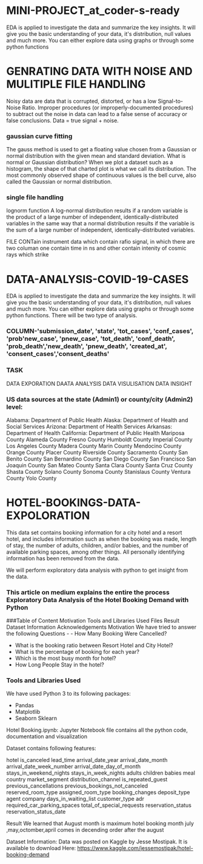 # MINI-PROJECT_at_coder-s-ready
EDA is applied to investigate the data and summarize the key insights. It will give you the basic understanding of your data, it's distribution, null values and much more. You can either explore data using graphs or through some python functions

# GENRATING DATA WITH NOISE AND MULITIPLE FILE HANDLING
Noisy data are data that is corrupted, distorted, or has a low Signal-to-Noise Ratio. Improper procedures (or improperly-documented procedures) to subtract out the noise in data can lead to a false sense of accuracy or false conclusions. Data = true signal + noise.

### gaussian curve fitting
The gauss method is used to get a floating value chosen from a Gaussian or normal distribution with the given mean and standard deviation. What is normal or Gaussian distribution? When we plot a dataset such as a histogram, the shape of that charted plot is what we call its distribution. The most commonly observed shape of continuous values is the bell curve, also called the Gaussian or normal distribution.

### single file handling
lognorm function
A log-normal distribution results if a random variable is the product of a large number of independent, identically-distributed variables in the same way that a normal distribution results if the variable is the sum of a large number of independent, identically-distributed variables.

FILE CONTain instrument data which contain rafio signal, in which there are two columan one contain time in ns and other contain intenity of cosmic rays which strike


# DATA-ANALYSIS-COVID-19-CASES
EDA is applied to investigate the data and summarize the key insights. It will give you the basic understanding of your data, it's distribution, null values and much more. You can either explore data using graphs or through some python functions. There will be two type of analysis.

### COLUMN-'submission_date', 'state', 'tot_cases', 'conf_cases', 'prob'new_case', 'pnew_case', 'tot_death', 'conf_death', 'prob_death','new_death', 'pnew_death', 'created_at', 'consent_cases','consent_deaths'

### TASK
DATA EXPORATION DAATA ANALYSIS
DATA VISULISATION DATA INSIGHT

### US data sources at the state (Admin1) or county/city (Admin2) level:
Alabama: Department of Public Health Alaska: Department of Health and Social Services Arizona: Department of Health Services Arkansas: Department of Health California: Department of Public Health Mariposa County Alameda County Fresno County Humboldt County Imperial County Los Angeles County Madera County Marin County Mendocino County Orange County Placer County Riverside County Sacramento County San Benito County San Bernardino County San Diego County San Francisco San Joaquin County San Mateo County Santa Clara County Santa Cruz County Shasta County Solano County Sonoma County Stanislaus County Ventura County Yolo County





# HOTEL-BOOKINGS-DATA-EXPOLORATION
This data set contains booking information for a city hotel and a resort hotel, and includes information such as when the booking was made, length of stay, the number of adults, children, and/or babies, and the number of available parking spaces, among other things. All personally identifying information has been removed from the data.

We will perform exploratory data analysis with python to get insight from the data.

### This article on medium explains the entire the process Exploratory Data Analysis of the Hotel Booking Demand with Python

###Table of Content Motivation Tools and Libraries Used Files Result Dataset Information Acknowledgements Motivation We have tried to answer the following Questions - - How Many Booking Were Cancelled?
- What is the booking ratio between Resort Hotel and City Hotel? 
- What is the percentage of booking for each year?
- Which is the most busy month for hotel? 
- How Long People Stay in the hotel?



### Tools and Libraries Used
We have used Python 3 to its following packages:

- Pandas
- Matplotlib 
- Seaborn Sklearn

Hotel Booking.ipynb: Jupyter Notebook file contains all the python code, documentation and visualization

Dataset contains following features:

hotel is_canceled lead_time arrival_date_year arrival_date_month arrival_date_week_number arrival_date_day_of_month stays_in_weekend_nights stays_in_week_nights adults children babies meal country market_segment distribution_channel is_repeated_guest previous_cancellations previous_bookings_not_canceled reserved_room_type assigned_room_type booking_changes deposit_type agent company days_in_waiting_list customer_type adr required_car_parking_spaces total_of_special_requests reservation_status reservation_status_date

Result
We learned that August month is maximum hotel booking month july ,may,octomber,april comes in decending order after the august

Dataset Information: Data was posted on Kaggle by Jesse Mostipak. It is available to download Here: https://www.kaggle.com/jessemostipak/hotel-booking-demand
